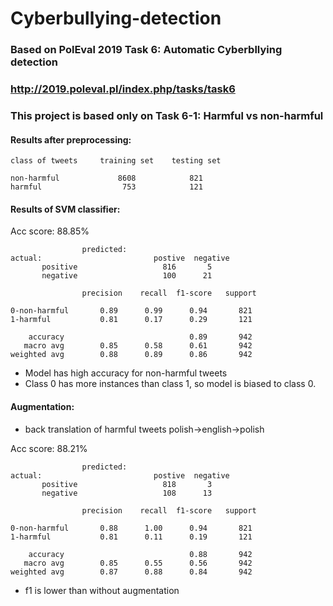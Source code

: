 # Cyberbullying-detection
### Based on PolEval 2019 Task 6: Automatic Cyberbllying detection

### http://2019.poleval.pl/index.php/tasks/task6

### This project is based only on Task 6-1: Harmful vs non-harmful

#### Results after preprocessing:
``` 
class of tweets     training set    testing set

non-harmful             8608            821
harmful                  753            121
```

#### Results of SVM classifier:
Acc score: 88.85%
```
                predicted: 
actual:                         postive  negative
       positive                   816       5
       negative                   100      21
```

```
                precision    recall  f1-score   support

0-non-harmful       0.89      0.99      0.94       821
1-harmful           0.81      0.17      0.29       121

    accuracy                            0.89       942
   macro avg        0.85      0.58      0.61       942
weighted avg        0.88      0.89      0.86       942
```
 - Model has high accuracy for non-harmful tweets <br>
 - Class 0 has more instances than class 1, so model is biased to class 0.

#### Augmentation:
- back translation of harmful tweets polish->english->polish

Acc score: 88.21%
```
                predicted: 
actual:                         postive  negative
       positive                   818       3
       negative                   108      13
```

```
                precision    recall  f1-score   support

0-non-harmful       0.88      1.00      0.94       821
1-harmful           0.81      0.11      0.19       121

    accuracy                            0.88       942
   macro avg        0.85      0.55      0.56       942
weighted avg        0.87      0.88      0.84       942
```
- f1 is lower than without augmentation


